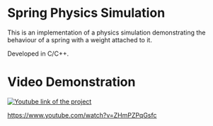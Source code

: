 # Spring Physics Simulation 
 
 This is an implementation of a physics simulation demonstrating the behaviour of a spring with a weight attached to it.
 
 Developed in C/C++.
 
# Video Demonstration

[![Youtube link of the project](https://img.youtube.com/vi/ZHmPZPqGsfc/0.jpg)](https://www.youtube.com/watch?v=ZHmPZPqGsfc)

https://www.youtube.com/watch?v=ZHmPZPqGsfc
